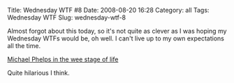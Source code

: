 Title: Wednesday WTF #8
Date: 2008-08-20 16:28
Category: all
Tags: Wednesday WTF
Slug: wednesday-wtf-8

Almost forgot about this today, so it's not quite as clever as I was
hoping my Wednesday WTFs would be, oh well. I can't live up to my own
expectations all the time.

[Michael Phelps in the wee stage of life][]

Quite hilarious I think.

  [Michael Phelps in the wee stage of life]: http://img.photobucket.com/albums/v474/NovaSk/MJ2Za9Vhmclok4zkVRIyx0MC_400.jpg

